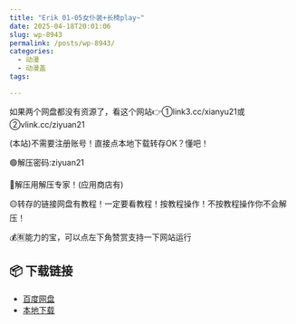 ```yaml
---
title: "Erik 01-05女仆装+长椅play~"
date: 2025-04-18T20:01:06
slug: wp-8943
permalink: /posts/wp-8943/
categories:
  - 动漫
  - 动漫盖
tags:

---
```


如果两个网盘都没有资源了，看这个网站👉①link3.cc/xianyu21或②vlink.cc/ziyuan21

(本站)不需要注册账号！直接点本地下载转存OK？懂吧！

🟢解压密码:ziyuan21

🔵解压用解压专家！(应用商店有)

🟡转存的链接网盘有教程！一定要看教程！按教程操作！不按教程操作你不会解压！

💰🈶能力的宝，可以点左下角赞赏支持一下网站运行

## 📦 下载链接
- [百度网盘](https://blziyuan21.com/pay-download/8943?key=1e49665b3a&down_id=0)
- [本地下载](https://blziyuan21.com/pay-download/8943?key=1e49665b3a&down_id=1)

